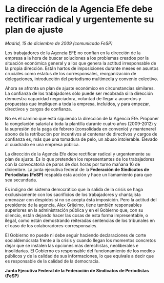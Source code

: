# La dirección de la Agencia Efe debe rectificar radical y urgentemente su plan de ajuste

*Madrid, 15 de diciembre de 2009 (comunicado FeSP)*

Los trabajadores de la Agencia EFE no confían en la dirección de la empresa a la hora de buscar soluciones a los problemas creados por la situación económica general y a los que genera la actitud irresponsable de la propia dirección. Están hartos de imposiciones durante meses en asuntos cruciales como estatus de los corresponsales, reorganización de delegaciones, introducción del periodismo multimedia y convenio colectivo.

Ahora se afronta un plan de ajuste económico en circunstancias similares. La confianza de los trabajadores sólo puede ser recobrada si la dirección demuestra capacidad negociadora, voluntad de llegar a acuerdos y propuestas que impliquen a toda la empresa, incluidos, y para empezar, directivos y cargos de confianza.

No es el camino que está siguiendo la dirección de la Agencia Efe. Proponer la congelación salarial a toda la plantilla durante cuatro años (2009-2012) y la supresión de la paga de febrero (consolidada en convenio) y mantenerel abono de la retribución por incentivos al centenar de directivos y cargos de confianza es, más que una tomadura de pelo, un abuso intolerable. Elevado al cuadrado en una empresa pública.

La dirección de la Agencia Efe debe rectificar radical y urgentemente su plan de ajuste. Es lo que pretenden los representantes de los trabajadores con la convocatoria de paros de dos horas por turno mañana 16 de diciembre. La junta ejecutiva federal de la **Federación de Sindicatos de Periodistas (FeSP)** respalda esta acción y hace un llamamiento para que sea secundada.

Es indigno del sistema democrático que la salida de la crisis se haga exclusivamente con los sacrificios de los trabajadores y chantajista amenazar con despidos si no se acepta ésta imposición. Pero la actitud del presidente de la agencia, Alex Grijelmo, tiene también responsables superiores en la administración pública y en el Gobierno que, con su silencio, están dejando hacer las cosas de esta forma impresentable, o ilegal, como están demostrando reiteradas sentencias de los tribunales en el caso de los colaboradores-corresponsales.

El Gobierno no puede ni debe seguir haciendo declaraciones de corte socialdemócrata frente a la crisis y cuando llegan los momentos concretos dejar que se instalen las opciones más derechistas, neoliberales e insolidarias. El Gobierno es responsable del funcionamiento de los medios públicos y de la calidad de sus informaciones, lo que equivale a decir que es responsable de la calidad de la democracia.

**Junta Ejecutiva Federal de la Federación de Sindicatos de Periodistas (FeSP)**

